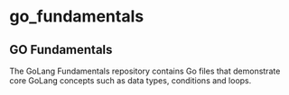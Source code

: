 # go_fundamentals
GO Fundamentals
---
The GoLang Fundamentals repository contains Go files that demonstrate core GoLang
concepts such as data types, conditions and loops.
